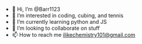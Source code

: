 - 👋 Hi, I’m @Barr1123
- 👀 I’m interested in coding, cubing, and tennis
- 🌱 I’m currently learning python and JS
- 💞️ I’m looking to collaborate on stuff
- 📫 How to reach me ilikechemistry101@gmail.com

<!---
Barr1123/Barr1123 is a ✨ special ✨ repository because its `README.md` (this file) appears on your GitHub profile.
You can click the Preview link to take a look at your changes.
--->
